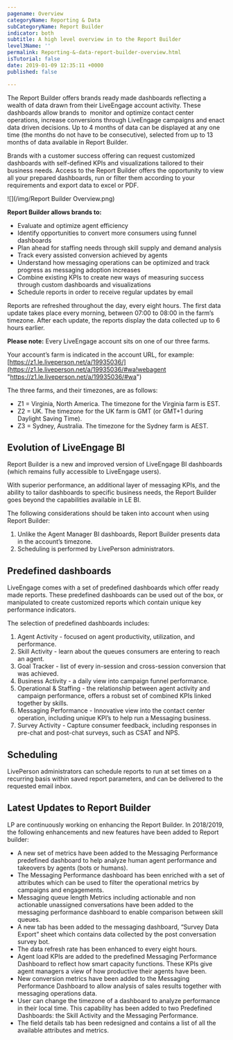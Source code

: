 ```yaml
---
pagename: Overview
categoryName: Reporting & Data
subCategoryName: Report Builder
indicator: both
subtitle: A high level overview in to the Report Builder
level3Name: ''
permalink: Reporting-&-data-report-builder-overview.html
isTutorial: false
date: 2019-01-09 12:35:11 +0000
published: false

---
```

The Report Builder offers brands ready made dashboards reflecting a wealth of data drawn from their LiveEngage account activity. These dashboards allow brands to  monitor and optimize contact center operations, increase conversions through LiveEngage campaigns and enact data driven decisions. Up to 4 months of data can be displayed at any one time (the months do not have to be consecutive), selected from up to 13 months of data available in Report Builder.

Brands with a customer success offering can request customized dashboards with self-defined KPIs and visualizations tailored to their business needs. Access to the Report Builder offers the opportunity to view all your prepared dashboards, run or filter them according to your requirements and export data to excel or PDF.

![](/img/Report Builder Overview.png)

**Report Builder allows brands to:**

* Evaluate and optimize agent efficiency
* Identify opportunities to convert more consumers using funnel dashboards
* Plan ahead for staffing needs through skill supply and demand analysis
* Track every assisted conversion achieved by agents
* Understand how messaging operations can be optimized and track progress as messaging adoption increases
* Combine existing KPIs to create new ways of measuring success through custom dashboards and visualizations
* Schedule reports in order to receive regular updates by email

Reports are refreshed throughout the day, every eight hours. The first data update takes place every morning, between 07:00 to 08:00 in the farm’s timezone. After each update, the reports display the data collected up to 6 hours earlier.

**Please note:** Every LiveEngage account sits on one of our three farms.

Your account’s farm is indicated in the account URL, for example: [https://z1.le.liveperson.net/a/19935036/](https://z1.le.liveperson.net/a/19935036/#wa!webagent "https://z1.le.liveperson.net/a/19935036/#wa")

The three farms, and their timezones, are as follows:

* Z1 = Virginia, North America. The timezone for the Virginia farm is EST.
* Z2 = UK. The timezone for the UK farm is GMT (or GMT+1 during Daylight Saving Time).
* Z3 = Sydney, Australia. The timezone for the Sydney farm is AEST.

## Evolution of LiveEngage BI

Report Builder is a new and improved version of LiveEngage BI dashboards (which remains fully accessible to LiveEngage users).

With superior performance, an additional layer of messaging KPIs, and the ability to tailor dashboards to specific business needs, the Report Builder goes beyond the capabilities available in LE BI.

The following considerations should be taken into account when using Report Builder:

1. Unlike the Agent Manager BI dashboards, Report Builder presents data in the account’s timezone.
2. Scheduling is performed by LivePerson administrators.

## Predefined dashboards

LiveEngage comes with a set of predefined dashboards which offer ready made reports. These predefined dashboards can be used out of the box, or manipulated to create customized reports which contain unique key performance indicators.

The selection of predefined dashboards includes:

1. Agent Activity - focused on agent productivity, utilization, and performance.
2. Skill Activity - learn about the queues consumers are entering to reach an agent.
3. Goal Tracker - list of every in-session and cross-session conversion that was achieved.
4. Business Activity - a daily view into campaign funnel performance.
5. Operational & Staffing - the relationship between agent activity and campaign performance, offers a robust set of combined KPIs linked together by skills.
6. Messaging Performance - Innovative view into the contact center operation, including unique KPI’s to help run a Messaging business.
7. Survey Activity - Capture consumer feedback, including responses in pre-chat and post-chat surveys, such as CSAT and NPS.

## Scheduling

LivePerson administrators can schedule reports to run at set times on a recurring basis within saved report parameters, and can be delivered to the requested email inbox.

## Latest Updates to Report Builder

LP are continuously working on enhancing the Report Builder. In 2018/2019, the following enhancements and new features have been added to Report builder:

* A new set of metrics have been added to the Messaging Performance predefined dashboard to help analyze human agent performance and takeovers by agents (bots or humans).
* The Messaging Performance dashboard has been enriched with a set of attributes which can be used to filter the operational metrics by campaigns and engagements.
* Messaging queue length Metrics including actionable and non actionable unassigned conversations have been added to the messaging performance dashboard to enable comparison between skill queues.
* A new tab has been added to the messaging dashboard, “Survey Data Export” sheet which contains data collected by the post conversation survey bot.
* The data refresh rate has been enhanced to every eight hours.
* Agent load KPIs are added to the predefined Messaging Performance Dashboard to reflect how smart capacity functions. These KPIs give agent managers a view of how productive their agents have been.
* New conversion metrics have been added to the Messaging Performance Dashboard to allow analysis of sales results together with messaging operations data.
* User can change the timezone of a dashboard to analyze performance in their local time. This capability has been added to two Predefined Dashboards: the Skill Activity and the Messaging Performance.
* The field details tab has been redesigned and contains a list of all the available attributes and metrics.